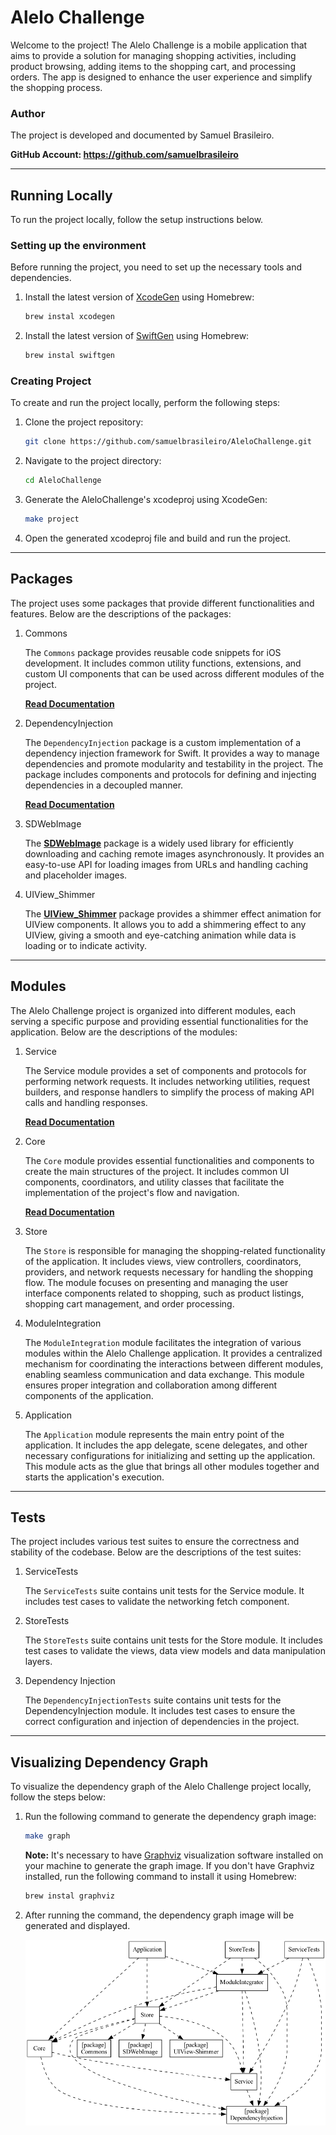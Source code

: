 # Alelo Challenge

Welcome to the project! The Alelo Challenge is a mobile application that aims to provide a solution for managing shopping activities, including product browsing, adding items to the shopping cart, and processing orders. The app is designed to enhance the user experience and simplify the shopping process.

### Author

The project is developed and documented by Samuel Brasileiro.

**GitHub Account: https://github.com/samuelbrasileiro**

---

## Running Locally

To run the project locally, follow the setup instructions below.

### Setting up the environment

Before running the project, you need to set up the necessary tools and dependencies.


1. Install the latest version of [XcodeGen](https://github.com/yonaskolb/XcodeGen) using Homebrew:
    ```bash
    brew instal xcodegen
    ```

2. Install the latest version of [SwiftGen](https://github.com/SwiftGen/SwiftGen) using Homebrew:
    ```bash
    brew instal swiftgen
    ```

### Creating Project

To create and run the project locally, perform the following steps:

1. Clone the project repository:
    ```bash
    git clone https://github.com/samuelbrasileiro/AleloChallenge.git
    ```

2. Navigate to the project directory:
    ```bash
    cd AleloChallenge
    ```

3. Generate the AleloChallenge's xcodeproj using XcodeGen:
    ```bash
    make project
    ```

4. Open the generated xcodeproj file and build and run the project.

---

## Packages

The project uses some packages that provide different functionalities and features. Below are the descriptions of the packages:

1. Commons

    The `Commons` package provides reusable code snippets for iOS development. It includes common utility functions, extensions, and custom UI components that can be used across different modules of the project.
    
    **[Read Documentation](Commons/README.md)**

2. DependencyInjection

    The `DependencyInjection` package is a custom implementation of a dependency injection framework for Swift. It provides a way to manage dependencies and promote modularity and testability in the project. The package includes components and protocols for defining and injecting dependencies in a decoupled manner.
    
    **[Read Documentation](DependencyInjection/README.md)**

3. SDWebImage

    The **[SDWebImage](https://github.com/SDWebImage/SDWebImage)** package is a widely used library for efficiently downloading and caching remote images asynchronously. It provides an easy-to-use API for loading images from URLs and handling caching and placeholder images.
    
4. UIView_Shimmer

    The **[UIView_Shimmer](https://github.com/omerfarukozturk/UIView-Shimmer)** package provides a shimmer effect animation for UIView components. It allows you to add a shimmering effect to any UIView, giving a smooth and eye-catching animation while data is loading or to indicate activity.

---

## Modules

The Alelo Challenge project is organized into different modules, each serving a specific purpose and providing essential functionalities for the application. Below are the descriptions of the modules:

1. Service

    The Service module provides a set of components and protocols for performing network requests. It includes networking utilities, request builders, and response handlers to simplify the process of making API calls and handling responses.
    
    **[Read Documentation](Service/README.md)**
    
2. Core

    The `Core` module provides essential functionalities and components to create the main structures of the project. It includes common UI components, coordinators, and utility classes that facilitate the implementation of the project's flow and navigation.
    
    **[Read Documentation](Core/README.md)**
    
3. Store

    The `Store` is responsible for managing the shopping-related functionality of the application. It includes views, view controllers, coordinators, providers, and network requests necessary for handling the shopping flow. The module focuses on presenting and managing the user interface components related to shopping, such as product listings, shopping cart management, and order processing.
    
4. ModuleIntegration

    The `ModuleIntegration` module facilitates the integration of various modules within the Alelo Challenge application. It provides a centralized mechanism for coordinating the interactions between different modules, enabling seamless communication and data exchange. This module ensures proper integration and collaboration among different components of the application.
    
5. Application

    The `Application` module represents the main entry point of the application. It includes the app delegate, scene delegates, and other necessary configurations for initializing and setting up the application. This module acts as the glue that brings all other modules together and starts the application's execution.

---

## Tests

The project includes various test suites to ensure the correctness and stability of the codebase. Below are the descriptions of the test suites:

1. ServiceTests
    
    The `ServiceTests` suite contains unit tests for the Service module. It includes test cases to validate the networking fetch component.
    
2. StoreTests
    
    The `StoreTests` suite contains unit tests for the Store module. It includes test cases to validate the views, data view models and data manipulation layers.
    
3. Dependency Injection
    
    The `DependencyInjectionTests` suite contains unit tests for the DependencyInjection module. It includes test cases to ensure the correct configuration and injection of dependencies in the project.


---

## Visualizing Dependency Graph

To visualize the dependency graph of the Alelo Challenge project locally, follow the steps below:

1. Run the following command to generate the dependency graph image:

    ```bash
    make graph
    ```

    **Note:** It's necessary to have [Graphviz](https://graphviz.org/) visualization software installed on your machine to generate the graph image. If you don't have Graphviz installed, run the following command to install it using Homebrew:

    ```bash
    brew instal graphviz
    ```
2. After running the command, the dependency graph image will be generated and displayed.

    ![Dependency Graph Image](/public/images/dependency_graph.png "Dependency Graph Image")
